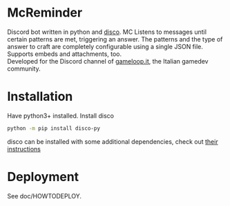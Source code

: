 # McReminder
Discord bot written in python and [disco](https://github.com/b1naryth1ef/disco/). MC Listens to messages until certain patterns are met, triggering an answer. The patterns and the type of answer to craft are completely configurable using a single JSON file. Supports embeds and attachments, too.  
Developed for the Discord channel of [gameloop.it](https://gameloop.it/), the Italian gamedev community.

# Installation
Have python3+ installed. Install disco
```bash
python -m pip install disco-py
```
disco can be installed with some additional dependencies, check out [their instructions](https://github.com/b1naryth1ef/disco)

# Deployment
See doc/HOWTODEPLOY.
